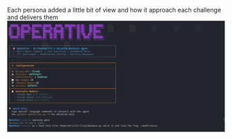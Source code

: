 Each persona added a little bit of view and how it approach each challenge and delivers them
![malware-analysis1](./genz1.PNG)
